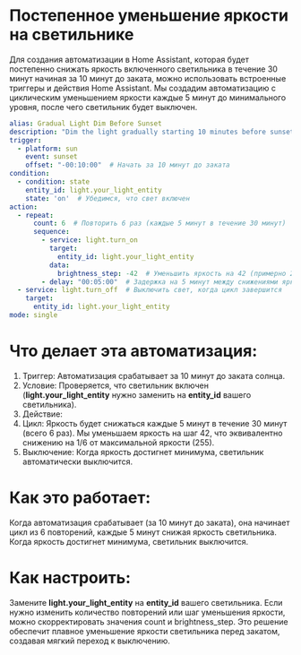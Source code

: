# Постепенное уменьшение яркости на светильнике
Для создания автоматизации в Home Assistant, которая будет постепенно снижать яркость включенного светильника в течение 30 минут начиная за 10 минут до заката, можно использовать встроенные триггеры и действия Home Assistant. Мы создадим автоматизацию с циклическим уменьшением яркости каждые 5 минут до минимального уровня, после чего светильник будет выключен.
```yaml
alias: Gradual Light Dim Before Sunset
description: "Dim the light gradually starting 10 minutes before sunset"
trigger:
  - platform: sun
    event: sunset
    offset: "-00:10:00"  # Начать за 10 минут до заката
condition:
  - condition: state
    entity_id: light.your_light_entity
    state: 'on'  # Убедимся, что свет включен
action:
  - repeat:
      count: 6  # Повторить 6 раз (каждые 5 минут в течение 30 минут)
      sequence:
        - service: light.turn_on
          target:
            entity_id: light.your_light_entity
          data:
            brightness_step: -42  # Уменьшить яркость на 42 (примерно 255/6 для постепенного уменьшения)
        - delay: "00:05:00"  # Задержка на 5 минут между снижениями яркости
  - service: light.turn_off  # Выключить свет, когда цикл завершится
    target:
      entity_id: light.your_light_entity
mode: single

```

# Что делает эта автоматизация:
1) Триггер: Автоматизация срабатывает за 10 минут до заката солнца.
2) Условие: Проверяется, что светильник включен (**light.your_light_entity** нужно заменить на **entity_id** вашего светильника).
3) Действие:
4) Цикл: Яркость будет снижаться каждые 5 минут в течение 30 минут (всего 6 раз). Мы уменьшаем яркость на шаг 42, что эквивалентно снижению на 1/6 от максимальной яркости (255).
5) Выключение: Когда яркость достигнет минимума, светильник автоматически выключится.

# Как это работает:
Когда автоматизация срабатывает (за 10 минут до заката), она начинает цикл из 6 повторений, каждые 5 минут снижая яркость светильника.
Когда яркость достигнет минимума, светильник выключится.
# Как настроить:
Замените **light.your_light_entity** на **entity_id** вашего светильника.
Если нужно изменить количество повторений или шаг уменьшения яркости, можно скорректировать значения count и brightness_step.
Это решение обеспечит плавное уменьшение яркости светильника перед закатом, создавая мягкий переход к выключению.
